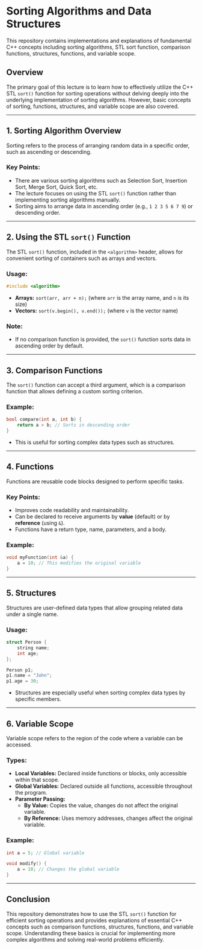# Sorting Algorithms and Data Structures

This repository contains implementations and explanations of fundamental C++ concepts including sorting algorithms, STL sort function, comparison functions, structures, functions, and variable scope.

## Overview
The primary goal of this lecture is to learn how to effectively utilize the C++ STL `sort()` function for sorting operations without delving deeply into the underlying implementation of sorting algorithms. However, basic concepts of sorting, functions, structures, and variable scope are also covered.

---

## 1. Sorting Algorithm Overview
Sorting refers to the process of arranging random data in a specific order, such as ascending or descending.

### Key Points:
- There are various sorting algorithms such as Selection Sort, Insertion Sort, Merge Sort, Quick Sort, etc.
- The lecture focuses on using the STL `sort()` function rather than implementing sorting algorithms manually.
- Sorting aims to arrange data in ascending order (e.g., `1 2 3 5 6 7 9`) or descending order.

---

## 2. Using the STL `sort()` Function
The STL `sort()` function, included in the `<algorithm>` header, allows for convenient sorting of containers such as arrays and vectors.

### Usage:
```cpp
#include <algorithm>
```
- **Arrays:** `sort(arr, arr + n);` (where `arr` is the array name, and `n` is its size)
- **Vectors:** `sort(v.begin(), v.end());` (where `v` is the vector name)

### Note:
- If no comparison function is provided, the `sort()` function sorts data in ascending order by default.

---

## 3. Comparison Functions
The `sort()` function can accept a third argument, which is a comparison function that allows defining a custom sorting criterion.

### Example:
```cpp
bool compare(int a, int b) {
    return a > b; // Sorts in descending order
}
```
- This is useful for sorting complex data types such as structures.

---

## 4. Functions
Functions are reusable code blocks designed to perform specific tasks.

### Key Points:
- Improves code readability and maintainability.
- Can be declared to receive arguments by **value** (default) or by **reference** (using `&`).
- Functions have a return type, name, parameters, and a body.

### Example:
```cpp
void myFunction(int &a) {
    a = 10; // This modifies the original variable
}
```

---

## 5. Structures
Structures are user-defined data types that allow grouping related data under a single name.

### Usage:
```cpp
struct Person {
    string name;
    int age;
};

Person p1;
p1.name = "John";
p1.age = 30;
```
- Structures are especially useful when sorting complex data types by specific members.

---

## 6. Variable Scope
Variable scope refers to the region of the code where a variable can be accessed.

### Types:
- **Local Variables:** Declared inside functions or blocks, only accessible within that scope.
- **Global Variables:** Declared outside all functions, accessible throughout the program.
- **Parameter Passing:**
  - **By Value:** Copies the value, changes do not affect the original variable.
  - **By Reference:** Uses memory addresses, changes affect the original variable.

### Example:
```cpp
int a = 5; // Global variable

void modify() {
    a = 10; // Changes the global variable
}
```

---

## Conclusion
This repository demonstrates how to use the STL `sort()` function for efficient sorting operations and provides explanations of essential C++ concepts such as comparison functions, structures, functions, and variable scope. Understanding these basics is crucial for implementing more complex algorithms and solving real-world problems efficiently.
